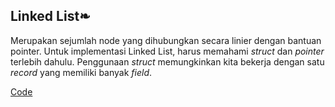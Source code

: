 <h2>Linked List❧</h2>

Merupakan sejumlah node yang dihubungkan secara linier dengan bantuan pointer.
Untuk implementasi Linked List, harus memahami <i>struct</i> dan <i>pointer</i> terlebih dahulu.
Penggunaan <i>struct</i> memungkinkan kita bekerja dengan satu <i>record</i> yang memiliki banyak <i>field</i>.

<a href="https://github.com/desyderian/ASD/tree/main/linked%20list">Code</a>
